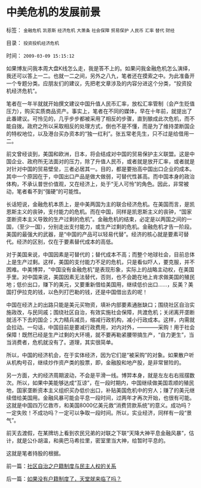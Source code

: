 # 中美危机的发展前景

标签： `金融危机` `凯恩斯` `经济危机` `大萧条` `社会保障` `贸易保护` `人民币` `汇率` `替代` `财经` 

目录： `投资投机经济危机`

时间： `2009-03-09 15:15:12`

如果博友问我本周大盘K线怎么走，我是答不上的。如果问我金融危机怎么演绎，我还可以答上一二。也就一二之间，另外之八九，笔者还在摸索之中。为此准备开一个专题分类。应朋友们的建议，先把老文章涉及的内容分进这个分类，“投资投机经济危机”。

笔者在一年半就就开始撰文建议中国升值人民币汇率，放松汇率管制（会产生贬值压力），购买实质商品资产。事实上，笔者在不同的媒体，早在十年前，就提出了此番建议。可怜见的，几乎步步都被采用了相反的步骤，直到酿成此次危机，而不能自拨。政府之所以采取相反的处理方式，倒也不是不懂，而是为了维持垄断国企的特权地位，以及港台买办资本的“独一红利”。张五常老先生，只不过是给借用一二。

前文曾经谈到，美国和欧洲，日本，将会结成对中国的贸易保护主义联盟。这是中国企业、政府所无法面对的压力，除了升值人民币，或者就是放开汇率，或者就是对针对中国的贸易壁垒，三者必居其一。目的，都是要抬高中国出口企业的成本。其中一个原因在于，中国出口产品是做大做弱，可替代性甚高。而中国本身的政治体构，不承认普世价值观，又在经济上，处于“无人可怜”的角色。因此，非常被动，笔者看不到“强硬”的可能性。

长话短说，金融危机本质上，是中美两国为主的联合经济危机。在美国而言，是凯恩斯主义的丧钟，支付能力的危机。而在中国，同样是凯恩斯主义的丧钟，“国家垄断资本主义导致的生产过剩的危机”。金融危机的结束，必定是以两国之间的一国，（至少一国），分别走出支付能力，或生产过剩的危机。金融危机才告一阶段。美国的最强大的武器，是“中国的产品可以轻易代替”。经济的核心就是要素可替代。经济的区别，仅在于要素替代成本的高低。

对于美国来说，中国因素是可替代的；替代成本不高；而整个地球社会，目前总体上是生产过剩。这样，美国的支付能力不足的危机，只是看似吓人，要克服，并不困难。中美博羿，“中国没有金融危机”是表现形象，实际上的战略主动权，在美国手里。对中国来说，美国因素无法替代，否则，也不会跪在地上肯求做美国的殖民地；低价出口，赚下的美元，又要重新借给美国用，继续低价出口……，反美？美国打伊拉克的钱，以色列打巴勒的钱，还是中国借出去的呢！

中国在经济上的出路只能是美元买物资，填补内部要素通胀缺口；围绕社区自治实施政改，与民同戚；围绕社区自治，有效实施社会保障，共渡危机；关闭离开垄断就活不下去的国企；大力精兵减员，缩减行政机构，减小行政成本。这样，内需就会拉动。一句话，中国目前是要减行政费用，对内对外，————采购！用于社会保障！既然已经是生产过剩的大环境，就不要再勒紧腰带搞生产，“自力更生”，当当消费者，危机就没有了。道理，其实很简单。

所以，中国的经济机会，在于实体经济，因为它们是“被采购”的对象。如果散户听从机构号召，继续炒作资产类的股票，即，金融股和地产股，是非常冒险的。

另一方面，大的经济周期波动，不会是平滑一线。博羿本身，就是左左右右摇摆数次。所以，如果中美能够达成“互谅”，在一段时期内，中国继续做美国乖顺的殖民地，国家垄断资本主义组织买办低价出口，补贴美国危机中的穷人；赚了的美元继续借给美国用。金融风暴可能会平息一段时间，过两年才再次开始，也很有可能。这就是中国四万亿救市，和美国8000亿美元救“消费贷款系统”的意义。成功吗？一定失败！不成功吗？一定可以争取一段时间。所以，实业经济，同样有一段“景气”。

前天去渡假，在某牌坊上看到农民兄弟的对联之下联“天降大神平息金融风暴”，估计，就是公仆胡温，和奥巴马希拉里，密室里当大神，给暂时平息的。

这就是笔者持股的根据。



前一篇：[社区自治之户籍制度与民主人权的关系](../../../2009/3/8/社区自治之户籍制度与民主人权的关系.md)

后一篇：[如果没有户籍制度了，天堂就来临了吗？](../../../2009/3/9/如果没有户籍制度了，天堂就来临了吗？.md)